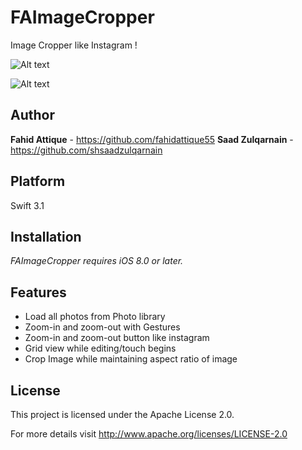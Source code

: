# FAImageCropper
Image Cropper like Instagram !


![Alt text](http://i.imgur.com/koU7beQ.gif "FAImageCropper-Gif")

![Alt text](http://i.imgur.com/M7yBDoM.png "FAImageCropper-Image")


## Author

**Fahid Attique** - https://github.com/fahidattique55
**Saad Zulqarnain** - https://github.com/shsaadzulqarnain

## Platform

Swift 3.1


## Installation

*FAImageCropper requires iOS 8.0 or later.*


## Features

* Load all photos from Photo library
* Zoom-in and zoom-out with Gestures
* Zoom-in and zoom-out button like instagram
* Grid view while editing/touch begins
* Crop Image while maintaining aspect ratio of image


## License

This project is licensed under the  Apache License 2.0. 

For more details visit http://www.apache.org/licenses/LICENSE-2.0
